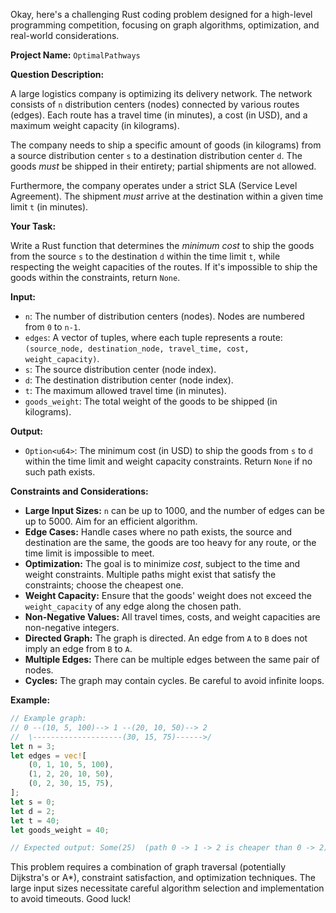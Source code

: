 Okay, here's a challenging Rust coding problem designed for a high-level programming competition, focusing on graph algorithms, optimization, and real-world considerations.

**Project Name:** `OptimalPathways`

**Question Description:**

A large logistics company is optimizing its delivery network. The network consists of `n` distribution centers (nodes) connected by various routes (edges). Each route has a travel time (in minutes), a cost (in USD), and a maximum weight capacity (in kilograms).

The company needs to ship a specific amount of goods (in kilograms) from a source distribution center `s` to a destination distribution center `d`. The goods *must* be shipped in their entirety; partial shipments are not allowed.

Furthermore, the company operates under a strict SLA (Service Level Agreement). The shipment *must* arrive at the destination within a given time limit `t` (in minutes).

**Your Task:**

Write a Rust function that determines the *minimum cost* to ship the goods from the source `s` to the destination `d` within the time limit `t`, while respecting the weight capacities of the routes.  If it's impossible to ship the goods within the constraints, return `None`.

**Input:**

*   `n`: The number of distribution centers (nodes).  Nodes are numbered from `0` to `n-1`.
*   `edges`: A vector of tuples, where each tuple represents a route: `(source_node, destination_node, travel_time, cost, weight_capacity)`.
*   `s`: The source distribution center (node index).
*   `d`: The destination distribution center (node index).
*   `t`: The maximum allowed travel time (in minutes).
*   `goods_weight`: The total weight of the goods to be shipped (in kilograms).

**Output:**

*   `Option<u64>`: The minimum cost (in USD) to ship the goods from `s` to `d` within the time limit and weight capacity constraints. Return `None` if no such path exists.

**Constraints and Considerations:**

*   **Large Input Sizes:**  `n` can be up to 1000, and the number of edges can be up to 5000. Aim for an efficient algorithm.
*   **Edge Cases:** Handle cases where no path exists, the source and destination are the same, the goods are too heavy for any route, or the time limit is impossible to meet.
*   **Optimization:** The goal is to minimize *cost*, subject to the time and weight constraints. Multiple paths might exist that satisfy the constraints; choose the cheapest one.
*   **Weight Capacity:** Ensure that the goods' weight does not exceed the `weight_capacity` of any edge along the chosen path.
*   **Non-Negative Values:**  All travel times, costs, and weight capacities are non-negative integers.
*   **Directed Graph:** The graph is directed.  An edge from `A` to `B` does not imply an edge from `B` to `A`.
*   **Multiple Edges:** There can be multiple edges between the same pair of nodes.
*   **Cycles:** The graph may contain cycles.  Be careful to avoid infinite loops.

**Example:**

```rust
// Example graph:
// 0 --(10, 5, 100)--> 1 --(20, 10, 50)--> 2
//  \--------------------(30, 15, 75)------>/
let n = 3;
let edges = vec![
    (0, 1, 10, 5, 100),
    (1, 2, 20, 10, 50),
    (0, 2, 30, 15, 75),
];
let s = 0;
let d = 2;
let t = 40;
let goods_weight = 40;

// Expected output: Some(25)  (path 0 -> 1 -> 2 is cheaper than 0 -> 2)
```

This problem requires a combination of graph traversal (potentially Dijkstra's or A\*), constraint satisfaction, and optimization techniques. The large input sizes necessitate careful algorithm selection and implementation to avoid timeouts. Good luck!
